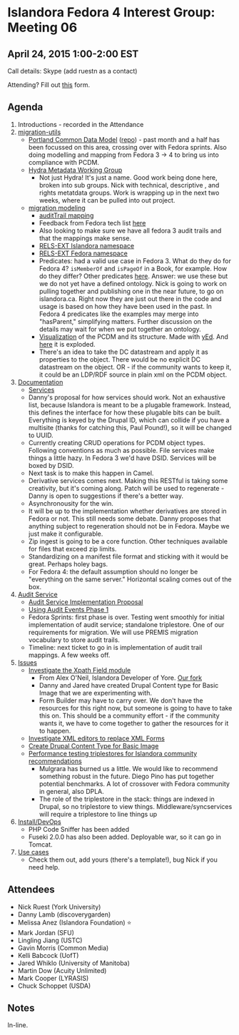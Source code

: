 # Islandora Fedora 4 Interest Group: Meeting 06

## April 24, 2015 1:00-2:00 EST

Call details: Skype (add ruestn as a contact)

Attending? Fill out [this](https://docs.google.com/forms/d/1gb07-US0hymvDAcTpIytAIiWruWXFu6j-64OT9Gozp4/viewform) form.

## Agenda

1. Introductions - recorded in the Attendance
2. [migration-utils](https://github.com/fcrepo4-labs/migration-utils)
    * [Portland Common Data Model](https://wiki.duraspace.org/display/FF/Portland+Common+Data+Model) ([repo](https://github.com/duraspace/pcdm)) - past month and a half has been focussed on this area, crossing over with Fedora sprints. Also doing modelling and mapping from Fedora 3 -> 4 to bring us into compliance with PCDM.
    * [Hydra Metadata Working Group](https://wiki.duraspace.org/display/hydra/Hydra+Metadata+Working+Group)
        * Not just Hydra! It's just a name. Good work being done here, broken into sub groups. Nick with technical, descriptive , and rights metatdata groups. Work is wrapping up in the next two weeks, where it can be pulled into out project.
    * [migration modeling](https://github.com/Islandora-Labs/islandora/blob/7.x-2.x/docs/technical-documentation/migration.md)
      * [auditTrail mapping](https://github.com/Islandora-Labs/islandora/blob/7.x-2.x/docs/technical-documentation/migration.md#audit-log-migration)
       * Feedback from Fedora tech list [here](https://github.com/Islandora-Labs/islandora/blob/7.x-2.x/docs/technical-documentation/migration.md#audit-log-migration)
       * Also looking to make sure we have all fedora 3 audit trails and that the mappings make sense.
      * [RELS-EXT Islandora namespace](https://github.com/Islandora-Labs/islandora/blob/7.x-2.x/docs/technical-documentation/isladnora-namespace-predicates.md)
      * [RELS-EXT Fedora namespace](https://github.com/Islandora-Labs/islandora/blob/7.x-2.x/docs/technical-documentation/fedora-namespace-predicates.md)
      * Predicates: had a valid use case in Fedora 3. What do they do for Fedora 4? `isMemberOf` and `isPageOf` in a Book, for example. How do they differ? Other predicates [here](https://github.com/Islandora-Labs/islandora/blob/7.x-2.x/docs/technical-documentation/fedora-namespace-predicates.md). Answer: we use these but we do not yet have a defined ontology. Nick is going to work on pulling together and publishing one in the near future, to go on islandora.ca. Right now they are just out there in the code and usage is based on how they have been used in the past. In Fedora 4 predicates like the examples may merge into "hasParent," simplifying matters. Further discussion on the details may wait for when we put together an ontology.
      * [Visualization](https://raw.githubusercontent.com/wiki/Islandora-Labs/islandora/images/Islandora-PCDM-Fedora4.jpg) of the PCDM and its structure. Made with [yEd](http://www.yworks.com/en/products/yfiles/yed/). And [here](https://raw.githubusercontent.com/wiki/Islandora-Labs/islandora/images/Islandora-SP-Large-Image-Fedora4.jpg) it is exploded.
      * There's an idea to take the DC datastream and apply it as properties to the object. There would be no explicit DC datastream on the object. OR - if the community wants to keep it, it could be an LDP/RDF source in plain xml on the PCDM object. 
3. [Documentation](http://islandora-labs.github.io/islandora/)
    * [Services](https://github.com/Islandora-Labs/islandora/blob/7.x-2.x/docs/technical-documentation/services.md)
    * Danny's proposal for how services should work. Not an exhaustive list, because Islandora is meant to be a plugable framework. Instead, this defines the interface for how these plugable bits can be built. Everything is keyed by the Drupal ID, which can collide if you have a multisite (thanks for catching this, Paul Pound!), so it will be changed to UUID. 
    * Currently creating CRUD operations for PCDM object types. Following conventions as much as possible. File services make things a little hazy. In Fedora 3 we'd have DSID. Services will be boxed by DSID.
    * Next task is to make this happen in Camel.
    * Derivative services comes next. Making this RESTful is taking some creativity, but it's coming along. Patch will be used to regenerate - Danny is open to suggestions if there's a better way.
    * Asynchronousity for the win.
    * It will be up to the implementation whether derivatives are stored in Fedora or not. This still needs some debate. Danny proposes that anything subject to regeneration should not be in Fedora. Maybe we just make it configurable.
    * Zip ingest is going to be a core function. Other techniques available for files that exceed zip limits.
    * Standardizing on a manifest file format and sticking with it would be great. Perhaps holey bags.
    * For Fedora 4: the default assumption should no longer be "everything on the same server." Horizontal scaling comes out of the box.
4. [Audit Service](https://wiki.duraspace.org/display/FF/2015-02-20+-+Audit+Service+Planning+Meeting)
    * [Audit Service Implementation Proposal](https://wiki.duraspace.org/display/FF/Audit+Service+Implementation+Proposal)
    * [Using Audit Events Phase 1](https://wiki.duraspace.org/display/FF/Using+Audit+Events+Phase+1)
    * Fedora Sprints: first phase is over. Testing went smoothly for initial implementation of audit service; standalone triplestore. One of our requirements for migration. We will use PREMIS migration vocabulary to store audit trails.
    * Timeline: next ticket to go in is implementation of audit trail mappings. A few weeks off.
5. [Issues](https://github.com/islandora-labs/islandora/issues)
    * [Investigate the Xpath Field module](https://github.com/Islandora-Labs/islandora/issues/27)
       * From Alex O'Neil, Islandora Developer of Yore. [Our fork](https://github.com/islandora-labs/xpath_field)
       * Danny and Jared have created Drupal Content type for Basic Image that we are experimenting with.
       * Form Builder may have to carry over. We don't have the resources for this right now, but someone is going to have to take this on. This should be a community effort - if the community wants it, we have to come together to gather the resources for it to happen.
    * [Investigate XML editors to replace XML Forms](https://github.com/Islandora-Labs/islandora/issues/28)
    * [Create Drupal Content Type for Basic Image](https://github.com/Islandora-Labs/islandora/issues/26)
    * [Performance testing triplestores for Islandora community recommendations](https://github.com/Islandora-Labs/islandora/issues/30)
      * Mulgrara has burned us a little. We would like to recommend something robust in the future. Diego Pino has put together potential benchmarks. A lot of crossover with Fedora community in general, also DPLA.
      * The role of the triplestore in the stack: things are indexed in Drupal, so no triplestore to view things. Middleware/syncservices will require a triplestore to line things up
6. [Install/DevOps](https://github.com/Islandora-Labs/islandora/tree/7.x-2.x/install)
    * PHP Code Sniffer has been added
    * Fuseki 2.0.0 has also been added. Deployable war, so it can go in Tomcat.
7. [Use cases](https://github.com/Islandora/Islandora-Fedora4-Interest-Group/labels/use%20case)
      * Check them out, add yours (there's a template!), bug Nick if you need help. 
  
## Attendees

* Nick Ruest (York University)
* Danny Lamb (discoverygarden)
* Melissa Anez (Islandora Foundation) :star:
* Mark Jordan (SFU)
* Lingling Jiang (USTC)
* Gavin Morris (Common Media)
* Kelli Babcock (UofT)
* Jared Whiklo (University of Manitoba)
* Martin Dow (Acuity Unlimited)
* Mark Cooper (LYRASIS)
* Chuck Schoppet (USDA)

## Notes

In-line.
